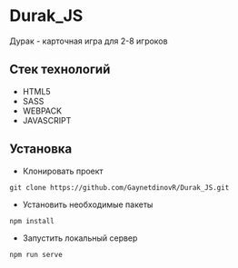 # Durak_JS

Дурак - карточная игра для 2-8 игроков

## Стек технологий

-   HTML5
-   SASS
-   WEBPACK
-   JAVASCRIPT

## Установка

-   Клонировать проект

```
git clone https://github.com/GaynetdinovR/Durak_JS.git
```

-   Установить необходимые пакеты

```
npm install
```

-   Запустить локальный сервер

```
npm run serve
```
